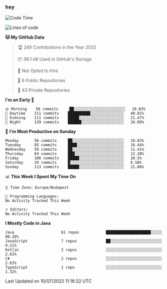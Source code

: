 ### hey

<!--START_SECTION:waka-->
![Code Time](http://img.shields.io/badge/Code%20Time-799%20hrs%209%20mins-blue)

![Lines of code](https://img.shields.io/badge/From%20Hello%20World%20I%27ve%20Written-508%20Thousand%20lines%20of%20code-blue)

**🐱 My GitHub Data** 

> 🏆 249 Contributions in the Year 2022
 > 
> 📦 96.1 kB Used in GitHub's Storage 
 > 
> 🚫 Not Opted to Hire
 > 
> 📜 6 Public Repositories 
 > 
> 🔑 43 Private Repositories  
 > 
**I'm an Early 🐤** 

```text
🌞 Morning    56 commits     ██░░░░░░░░░░░░░░░░░░░░░░░   10.83% 
🌆 Daytime    211 commits    ██████████░░░░░░░░░░░░░░░   40.81% 
🌃 Evening    111 commits    █████░░░░░░░░░░░░░░░░░░░░   21.47% 
🌙 Night      139 commits    ██████░░░░░░░░░░░░░░░░░░░   26.89%

```
📅 **I'm Most Productive on Sunday** 

```text
Monday       56 commits     ██░░░░░░░░░░░░░░░░░░░░░░░   10.83% 
Tuesday      85 commits     ████░░░░░░░░░░░░░░░░░░░░░   16.44% 
Wednesday    59 commits     ██░░░░░░░░░░░░░░░░░░░░░░░   11.41% 
Thursday     64 commits     ███░░░░░░░░░░░░░░░░░░░░░░   12.38% 
Friday       106 commits    █████░░░░░░░░░░░░░░░░░░░░   20.5% 
Saturday     34 commits     █░░░░░░░░░░░░░░░░░░░░░░░░   6.58% 
Sunday       113 commits    █████░░░░░░░░░░░░░░░░░░░░   21.86%

```


📊 **This Week I Spent My Time On** 

```text
⌚︎ Time Zone: Europe/Budapest

💬 Programming Languages: 
No Activity Tracked This Week

🔥 Editors: 
No Activity Tracked This Week

```

**I Mostly Code in Java** 

```text
Java                     61 repos            ████████████████████░░░░░   80.26% 
JavaScript               7 repos             ██░░░░░░░░░░░░░░░░░░░░░░░   9.21% 
Kotlin                   2 repos             ░░░░░░░░░░░░░░░░░░░░░░░░░   2.63% 
C#                       2 repos             ░░░░░░░░░░░░░░░░░░░░░░░░░   2.63% 
TypeScript               1 repo              ░░░░░░░░░░░░░░░░░░░░░░░░░   1.32%

```



 Last Updated on 10/07/2022 11:16:22 UTC
<!--END_SECTION:waka-->
